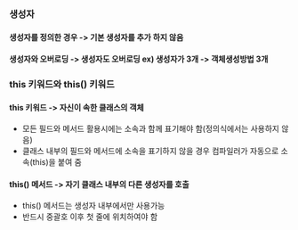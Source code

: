 ### 생성자
#### 생성자를 정의한 경우 -> 기본 생성자를 추가 하지 않음
#### 생성자와 오버로딩 -> 생성자도 오버로딩 ex) 생성자가 3개 -> 객체생성방법 3개

### this 키워드와 this() 키워드
#### this 키워드 -> 자신이 속한 클래스의 객체

- 모든 필드와 메서드 활용시에는 소속과 함께 표기해야 함(정의식에서는 사용하지 않음)
- 클래스 내부의 필드와 메서드에 소속을 표기하지 않을 경우 컴파일러가 자동으로 소속(this)을 붙여 줌

#### this() 메서드 -> 자기 클래스 내부의 다른 생성자를 호출
- this() 메서드는 생성자 내부에서만 사용가능 
- 반드시 중괄호 이후 첫 줄에 위치하여야 함